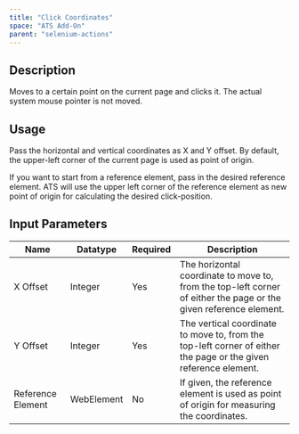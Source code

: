 ```yaml
---
title: "Click Coordinates"
space: "ATS Add-On" 
parent: "selenium-actions"
---
```


## Description

Moves to a certain point on the current page and clicks it. The actual system mouse pointer is not moved. 

## Usage

Pass the horizontal and vertical coordinates as X and Y offset. By default, the upper-left corner of the current page is used as point of origin.

If you want to start from a reference element, pass in the desired reference element. ATS will use the upper left corner of the reference element as new point of origin for calculating the desired click-position.

## Input Parameters

Name | Datatype | Required | Description
---- | -------- | ------- | ---------------
X Offset | Integer | Yes | The horizontal coordinate to move to, from the top-left corner of either the page or the given reference element.
Y Offset | Integer | Yes | The vertical coordinate to move to, from the top-left corner of either the page or the given reference element.
Reference Element | WebElement | No | If given, the reference element is used as point of origin for measuring the coordinates.
